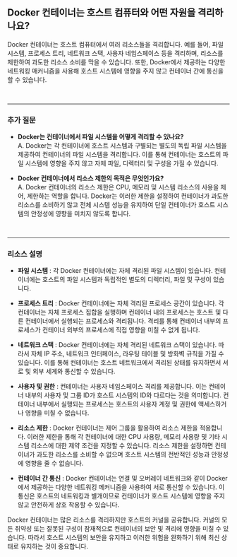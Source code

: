 ## **Docker 컨테이너는 호스트 컴퓨터와 어떤 자원을 격리하나요?**

Docker 컨테이너는 호스트 컴퓨터에서 여러 리소스들을 격리합니다. 예를 들어, 파일 시스템, 프로세스 트리, 네트워크 스택, 사용자 네임스페이스 등을 격리하며, 리소스를 제한하여 과도한 리소스 소비를 막을 수 있습니다. 또한, Docker에서 제공하는 다양한 네트워킹 매커니즘을 사용해 호스트 시스템에 영향을 주지 않고 컨테이너 간에 통신을 할 수 있습니다.

<br>

---
### **추가 질문**

- **Docker는 컨테이너에서 파일 시스템을 어떻게 격리할 수 있나요?**  
    A. Docker는 각 컨테이너에 호스트 시스템과 구별되는 별도의 독립 파일 시스템을 제공하여 컨테이너의 파일 시스템을 격리합니다. 이를 통해 컨테이너는 호스트의 파일 시스템에 영향을 주지 않고 자체 파일, 디렉터리 및 구성을 가질 수 있습니다.

- **Docker 컨테이너에서 리소스 제한의 목적은 무엇인가요?**  
    A. Docker 컨테이너의 리소스 제한은 CPU, 메모리 및 시스템 리소스의 사용을 제어, 제한하는 역할을 합니다. Docker는 이러한 제한을 설정하여 컨테이너가 과도한 리소스를 소비하기 않고 전체 시스템 성능을 유지하여 단일 컨테이너가 호스트 시스템의 안정성에 영향을 미치지 않도록 합니다.

<br>

---

### **리소스 설명**

- **파일 시스템** : 각 Docker 컨테이너에는 자체 격리된 파일 시스템이 있습니다. 컨테이너에는 호스트의 파일 시스템과 독립적인 별도의 디렉터리, 파일 및 구성이 있습니다.  

- **프로세스 트리** : Docker 컨테이너에는 자체 격리된 프로세스 공간이 있습니다. 각 컨테이너는 자체 프로세스 집합을 실행하며 컨테이너 내의 프로세스는 호스트 및 다른 컨테이너에서 실행되는 프로세스와 격리됩니다. 격리를 통해 컨테이너 내부의 프로세스가 컨테이너 외부의 프로세스에 직접 영향을 미칠 수 없게 됩니다.

- **네트워크 스택** : Docker 컨테이너에는 자체 격리된 네트워크 스택이 있습니다. 따라서 자체 IP 주소, 네트워크 인터페이스, 라우팅 테이블 및 방화벽 규칙을 가질 수 있습니다. 이를 통해 컨테이너는 호스트 네트워크에서 격리된 상태를 유지하면서 서로 및 외부 세계와 통신할 수 있습니다.

- **사용자 및 권한** : 컨테이너는 사용자 네임스페이스 격리를 제공합니다. 이는 컨테이너 내부의 사용자 및 그룹 ID가 호스트 시스템의 ID와 다르다는 것을 의미합니다. 컨테이너 내부에서 실행되는 프로세스는 호스트의 사용자 계정 및 권한에 액세스하거나 영향을 미칠 수 없습니다.

- **리소스 제한** : Docker 컨테이너는 제어 그룹을 활용하여 리소스 제한을 적용합니다. 이러한 제한을 통해 각 컨테이너에 대한 CPU 사용량, 메모리 사용량 및 기타 시스템 리소스에 대한 제약 조건을 지정할 수 있습니다. 리소스 제한을 설정하면 컨테이너가 과도한 리소스를 소비할 수 없으며 호스트 시스템의 전반적인 성능과 안정성에 영향을 줄 수 없습니다.

- **컨테이너 간 통신** : Docker 컨테이너는 연결 및 오버레이 네트워크와 같이 Docker에서 제공하는 다양한 네트워킹 메커니즘을 사용하여 서로 통신할 수 있습니다. 이 통신은 호스트의 네트워킹과 별개이므로 컨테이너가 호스트 시스템에 영향을 주지 않고 안전하게 상호 작용할 수 있습니다.

Docker 컨테이너는 많은 리소스를 격리하지만 호스트의 커널을 공유합니다. 커널의 모든 취약성 또는 잘못된 구성이 잠재적으로 컨테이너의 보안 및 격리에 영향을 미칠 수 있습니다. 따라서 호스트 시스템의 보안을 유지하고 이러한 위험을 완화하기 위해 최신 상태로 유지하는 것이 중요합니다.

